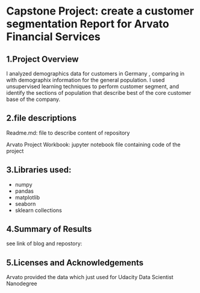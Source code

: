 # Capstone Project: create a customer segmentation Report for Arvato Financial Services


## 1.Project Overview

I analyzed demographics data for customers in Germany , comparing in with demographix information for the 
general population. I used unsupervised learning techniques to perform customer segment, and identify the 
sections of population that describe best of the core customer base of the company. 


## 2.file descriptions

Readme.md: file to describe content of repository 

Arvato Project Workbook: jupyter notebook file containing code of the project 


## 3.Libraries used:
- numpy
- pandas
- matplotlib
- seaborn
- sklearn collections


## 4.Summary of Results

see link of blog and repostory: 

## 5.Licenses and Acknowledgements

Arvato provided the data which just used for Udacity Data Scientist Nanodegree 
